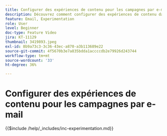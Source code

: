 ```yaml
---
title: Configurer des expériences de contenu pour les campagnes par e-mail
description: Découvrez comment configurer des expériences de contenu dans AJO à un test A/B et explorer le contenu d’email qui vous permet de mieux répondre aux objectifs de votre entreprise.
feature: Email, Experimentation
role: User
level: Beginner
doc-type: Feature Video
jira: KT-11129
thumbnail: 3419893.jpeg
exl-id: 8b9a73c3-3c36-43ec-a870-a3b113689e22
source-git-commit: 4f5670b3e7a835bdda1accccdb2e79926d243744
workflow-type: tm+mt
source-wordcount: '33'
ht-degree: 36%

---
```


# Configurer des expériences de contenu pour les campagnes par e-mail

{{$include /help/_includes/inc-experimentation.md}}
